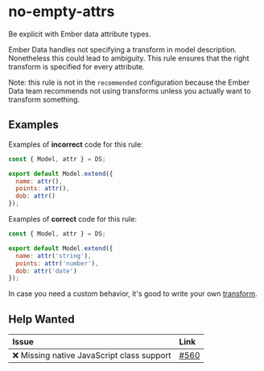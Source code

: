 # no-empty-attrs

Be explicit with Ember data attribute types.

Ember Data handles not specifying a transform in model description. Nonetheless this could lead to ambiguity. This rule ensures that the right transform is specified for every attribute.

Note: this rule is not in the `recommended` configuration because the Ember Data team recommends not using transforms unless you actually want to transform something.

## Examples

Examples of **incorrect** code for this rule:

```js
const { Model, attr } = DS;

export default Model.extend({
  name: attr(),
  points: attr(),
  dob: attr()
});
```

Examples of **correct** code for this rule:

```js
const { Model, attr } = DS;

export default Model.extend({
  name: attr('string'),
  points: attr('number'),
  dob: attr('date')
});
```

In case you need a custom behavior, it's good to write your own [transform](https://api.emberjs.com/ember-data/release/classes/Transform).

## Help Wanted

| Issue | Link |
| :-- | :-- |
| ❌ Missing native JavaScript class support | [#560](https://github.com/ember-cli/eslint-plugin-ember/issues/560) |
